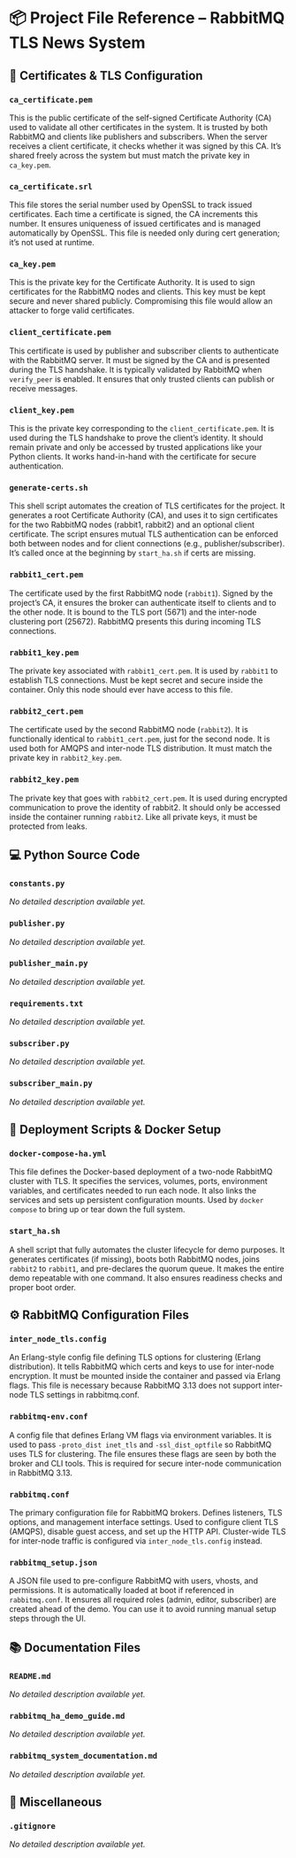 # 📦 Project File Reference – RabbitMQ TLS News System


## 🔐 Certificates & TLS Configuration

### `ca_certificate.pem`
This is the public certificate of the self-signed Certificate Authority (CA) used to validate all other certificates in the system. It is trusted by both RabbitMQ and clients like publishers and subscribers. When the server receives a client certificate, it checks whether it was signed by this CA. It’s shared freely across the system but must match the private key in `ca_key.pem`.

### `ca_certificate.srl`
This file stores the serial number used by OpenSSL to track issued certificates. Each time a certificate is signed, the CA increments this number. It ensures uniqueness of issued certificates and is managed automatically by OpenSSL. This file is needed only during cert generation; it’s not used at runtime.

### `ca_key.pem`
This is the private key for the Certificate Authority. It is used to sign certificates for the RabbitMQ nodes and clients. This key must be kept secure and never shared publicly. Compromising this file would allow an attacker to forge valid certificates.

### `client_certificate.pem`
This certificate is used by publisher and subscriber clients to authenticate with the RabbitMQ server. It must be signed by the CA and is presented during the TLS handshake. It is typically validated by RabbitMQ when `verify_peer` is enabled. It ensures that only trusted clients can publish or receive messages.

### `client_key.pem`
This is the private key corresponding to the `client_certificate.pem`. It is used during the TLS handshake to prove the client’s identity. It should remain private and only be accessed by trusted applications like your Python clients. It works hand-in-hand with the certificate for secure authentication.

### `generate-certs.sh`
This shell script automates the creation of TLS certificates for the project. It generates a root Certificate Authority (CA), and uses it to sign certificates for the two RabbitMQ nodes (rabbit1, rabbit2) and an optional client certificate. The script ensures mutual TLS authentication can be enforced both between nodes and for client connections (e.g., publisher/subscriber). It’s called once at the beginning by `start_ha.sh` if certs are missing.

### `rabbit1_cert.pem`
The certificate used by the first RabbitMQ node (`rabbit1`). Signed by the project’s CA, it ensures the broker can authenticate itself to clients and to the other node. It is bound to the TLS port (5671) and the inter-node clustering port (25672). RabbitMQ presents this during incoming TLS connections.

### `rabbit1_key.pem`
The private key associated with `rabbit1_cert.pem`. It is used by `rabbit1` to establish TLS connections. Must be kept secret and secure inside the container. Only this node should ever have access to this file.

### `rabbit2_cert.pem`
The certificate used by the second RabbitMQ node (`rabbit2`). It is functionally identical to `rabbit1_cert.pem`, just for the second node. It is used both for AMQPS and inter-node TLS distribution. It must match the private key in `rabbit2_key.pem`.

### `rabbit2_key.pem`
The private key that goes with `rabbit2_cert.pem`. It is used during encrypted communication to prove the identity of rabbit2. It should only be accessed inside the container running `rabbit2`. Like all private keys, it must be protected from leaks.

## 💻 Python Source Code

### `constants.py`
*No detailed description available yet.*

### `publisher.py`
*No detailed description available yet.*

### `publisher_main.py`
*No detailed description available yet.*

### `requirements.txt`
*No detailed description available yet.*

### `subscriber.py`
*No detailed description available yet.*

### `subscriber_main.py`
*No detailed description available yet.*

## 🚀 Deployment Scripts & Docker Setup

### `docker-compose-ha.yml`
This file defines the Docker-based deployment of a two-node RabbitMQ cluster with TLS. It specifies the services, volumes, ports, environment variables, and certificates needed to run each node. It also links the services and sets up persistent configuration mounts. Used by `docker compose` to bring up or tear down the full system.

### `start_ha.sh`
A shell script that fully automates the cluster lifecycle for demo purposes. It generates certificates (if missing), boots both RabbitMQ nodes, joins `rabbit2` to `rabbit1`, and pre-declares the quorum queue. It makes the entire demo repeatable with one command. It also ensures readiness checks and proper boot order.

## ⚙️ RabbitMQ Configuration Files

### `inter_node_tls.config`
An Erlang-style config file defining TLS options for clustering (Erlang distribution). It tells RabbitMQ which certs and keys to use for inter-node encryption. It must be mounted inside the container and passed via Erlang flags. This file is necessary because RabbitMQ 3.13 does not support inter-node TLS settings in rabbitmq.conf.

### `rabbitmq-env.conf`
A config file that defines Erlang VM flags via environment variables. It is used to pass `-proto_dist inet_tls` and `-ssl_dist_optfile` so RabbitMQ uses TLS for clustering. The file ensures these flags are seen by both the broker and CLI tools. This is required for secure inter-node communication in RabbitMQ 3.13.

### `rabbitmq.conf`
The primary configuration file for RabbitMQ brokers. Defines listeners, TLS options, and management interface settings. Used to configure client TLS (AMQPS), disable guest access, and set up the HTTP API. Cluster-wide TLS for inter-node traffic is configured via `inter_node_tls.config` instead.

### `rabbitmq_setup.json`
A JSON file used to pre-configure RabbitMQ with users, vhosts, and permissions. It is automatically loaded at boot if referenced in `rabbitmq.conf`. It ensures all required roles (admin, editor, subscriber) are created ahead of the demo. You can use it to avoid running manual setup steps through the UI.

## 📚 Documentation Files

### `README.md`
*No detailed description available yet.*

### `rabbitmq_ha_demo_guide.md`
*No detailed description available yet.*

### `rabbitmq_system_documentation.md`
*No detailed description available yet.*

## 📁 Miscellaneous

### `.gitignore`
*No detailed description available yet.*